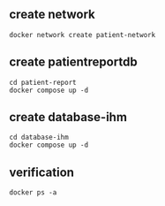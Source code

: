 ## create network 
```
docker network create patient-network 
```
## create patientreportdb 
```
cd patient-report
docker compose up -d
```
## create database-ihm
```
cd database-ihm
docker compose up -d
```
## verification
```
docker ps -a
```